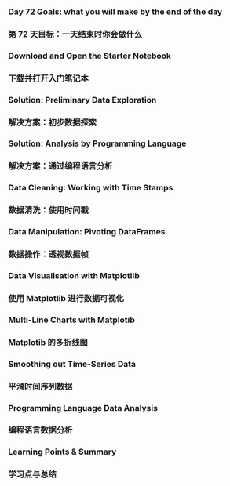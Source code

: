 ### Day 72 Goals: what you will make by the end of the day
### 第 72 天目标：一天结束时你会做什么

### Download and Open the Starter Notebook
### 下载并打开入门笔记本

### Solution: Preliminary Data Exploration
### 解决方案：初步数据探索

### Solution: Analysis by Programming Language
### 解决方案：通过编程语言分析

### Data Cleaning: Working with Time Stamps
### 数据清洗：使用时间戳

### Data Manipulation: Pivoting DataFrames
### 数据操作：透视数据帧

### Data Visualisation with Matplotlib
### 使用 Matplotlib 进行数据可视化

### Multi-Line Charts with Matplotib
### Matplotib 的多折线图

### Smoothing out Time-Series Data
### 平滑时间序列数据

### Programming Language Data Analysis
### 编程语言数据分析

### Learning Points & Summary
### 学习点与总结
